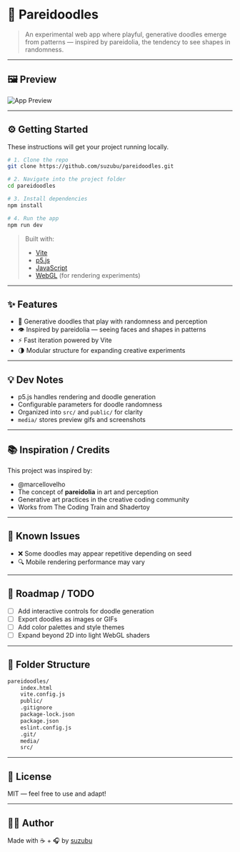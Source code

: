 # 🎨 Pareidoodles

> An experimental web app where playful, generative doodles emerge from patterns — inspired by pareidolia, the tendency to see shapes in randomness.

---

## 🖼 Preview

![App Preview](media/pareidoodles-preview.gif)

---

## ⚙️ Getting Started

These instructions will get your project running locally.

```bash
# 1. Clone the repo
git clone https://github.com/suzubu/pareidoodles.git

# 2. Navigate into the project folder
cd pareidoodles

# 3. Install dependencies
npm install

# 4. Run the app
npm run dev
```

> Built with:  
> - [Vite](https://vitejs.dev/)  
> - [p5.js](https://p5js.org/)  
> - [JavaScript](https://developer.mozilla.org/en-US/docs/Web/JavaScript)  
> - [WebGL](https://developer.mozilla.org/en-US/docs/Web/API/WebGL_API) (for rendering experiments)

---

## ✨ Features

- 🎨 Generative doodles that play with randomness and perception  
- 👁️ Inspired by pareidolia — seeing faces and shapes in patterns  
- ⚡ Fast iteration powered by Vite  
- 🌗 Modular structure for expanding creative experiments  

---

## 💡 Dev Notes

- p5.js handles rendering and doodle generation  
- Configurable parameters for doodle randomness  
- Organized into `src/` and `public/` for clarity  
- `media/` stores preview gifs and screenshots  

---

## 📚 Inspiration / Credits

This project was inspired by:  

- @marcellovelho
- The concept of **pareidolia** in art and perception  
- Generative art practices in the creative coding community  
- Works from The Coding Train and Shadertoy  

---

## 🧪 Known Issues

- ❌ Some doodles may appear repetitive depending on seed  
- 🔍 Mobile rendering performance may vary  

---

## 🔭 Roadmap / TODO

- [ ] Add interactive controls for doodle generation  
- [ ] Export doodles as images or GIFs  
- [ ] Add color palettes and style themes  
- [ ] Expand beyond 2D into light WebGL shaders  

---

## 📂 Folder Structure

```bash
pareidoodles/
    index.html
    vite.config.js
    public/
    .gitignore
    package-lock.json
    package.json
    eslint.config.js
    .git/
    media/
    src/

```

---

## 📜 License

MIT — feel free to use and adapt!

---

## 🙋‍♀️ Author

Made with ☕ + 🎧 by [suzubu](https://github.com/suzubu)  
